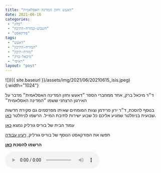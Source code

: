 ```yaml
---
title: "דאעש וחזון המדינה האסלאמית"
date: 2021-06-16
categories: 
 - "בלוג"
 - "השבוע-במזרח-התיכון"
 - "פודקאסט"
tags: 
 - "דאעש"
 - "המזרח-התיכון"
 - "מזרח-תיכון"
 - "מיכאל-ברק"
 - "ראיסי"
layout: "post"
---
```


![]({{ site.baseurl }}/assets/img/2021/06/20210615_isis.jpeg){:width="1024"}

ד״ר מיכאל ברק, אחד ממחברי הספר ״דאעש וחזון המדינה
האסלאמית״ מדבר על האירגון הרצחני ששמו ״המדינה האסלאמית״

בנוסף להסכת, ד״ר ירון פרידמן וצוות המומחים שאיתו מפרסמים גם סקירת חדשות שבועית בניוזלטר שמגיע אליכם כל שבוע ישירות לתיבת המייל. הרשמו לניוזלטר [כאן](https://haifa.us7.list-manage.com/subscribe?u=11fe1442157d219f56c36d2a9&id=e0b5399e69).

עמוד הבית של בוריס גורליק נמצא [כאן](http://he.gorelik.net/about)

חפשו את הפודקאסט הנוסף של בוריס גורליק, [רעיון עבודה](https://he.gorelik.nert/reayon)

**הרשמו להסכת [כאן](https://anchor.fm/hashavua)**

<audio controls src="https://d3ctxlq1ktw2nl.cloudfront.net/staging/2021-5-16/197511119-44100-2-8d9a88c674969.m4a" class=" wp-block-audio"></audio>
